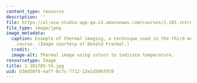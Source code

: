 ```yaml
---
content_type: resource
description: ''
file: https://ol-ocw-studio-app-qa.s3.amazonaws.com/courses/1-101-introduction-to-civil-and-environmental-engineering-design-i-fall-2005/b36d50fdeaff0c7c771212e1d506f919_1-101f05-th.jpg
file_type: image/jpeg
image_metadata:
  caption: Example of thermal imaging, a technique used in the third module of this
    course. (Image courtesy of Donald Frankel.)
  credit: ''
  image-alt: Thermal image using colors to indicate temperature.
resourcetype: Image
title: 1-101f05-th.jpg
uid: b36d50fd-eaff-0c7c-7712-12e1d506f919
---
```

